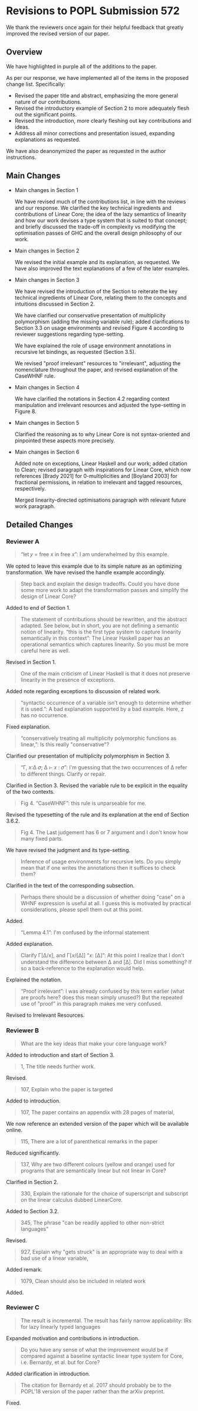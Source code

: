 # Revisions to POPL Submission 572



We thank the reviewers once again for their helpful feedback that
greatly improved the revised version of our paper.

## Overview

We have highlighted in purple all of the additions to the paper.

As per our response, we have implemented all of the items in the proposed change list.
Specifically:
 - Revised the paper title and abstract,
   emphasizing the more general nature of our contributions.
 - Revised the introductory example of Section 2 to more adequately flesh
   out the significant points.
 - Revised the introduction, more clearly fleshing out key contributions and ideas.
 - Address all minor corrections and presentation issued, expanding explanations
   as requested.

We have also deanonymized the paper as requested in the author instructions.

## Main Changes

- Main changes in Section 1

    We have revised much of the contributions list, in line with the reviews and our response.
    We clarified the key technical ingredients and contributions of Linear Core; the idea of the lazy semantics of linearity 
    and how our work devises a type system that is suited to that concept; and briefly discussed the 
    trade-off in complexity vs modifying the optimisation passes of GHC and the overall design philosophy of 
    our work.

- Main changes in Section 2

    We revised the initial example and its explanation, as requested.
    We have also improved the text explanations of a few of the later examples.


- Main changes in Section 3

    We have revised the introduction of the Section to reiterate the key technical ingredients of Linear Core,
relating them to the concepts and intuitions discussed in Section 2.

    We have clarified our conservative presentation of multiplicity polymorphism (adding the missing variable rule); added clarifications to Section 3.3 on usage environments and revised Figure 4 according to reviewer suggestions regarding type-setting.

    We have explained the role of usage environment annotations in recursive let bindings, as requested (Section 3.5).

    We revised "proof irrelevant" resources to "irrelevant", adjusting the nomenclature throughout the paper, and revised explanation of the CaseWHNF rule.

- Main changes in Section 4

    We have clarified the notations in Section 4.2 regarding context manipulation and irrelevant resources and
adjusted the type-setting in Figure 8.

- Main changes in Section 5

    Clarified the reasoning as to why Linear Core is not syntax-oriented and pinpointed these aspects more precisely.
 
- Main changes in Section 6

    Added note on exceptions, Linear Haskell and our work; added citation to Clean; revised paragraph with inspirations for Linear Core, which now references [Brady 2021] for 0-multiplicities and [Boyland 2003] for fractional permissions, in relation to irrelevant and tagged resources, respectively.

    Merged linearity-directed optimisations paragraph with relevant future work paragraph.

## Detailed Changes

### Reviewer A

> “let 𝑦 = free 𝑥 in free 𝑥”: I am underwhelmed by this example.

We opted to leave this example due to its simple nature as an optimizing transformation. We have revised the handle example
accordingly.

> Step back and explain the design tradeoffs. Could you have done some more work to adapt the transformation passes and simplify the design of Linear Core?

Added to end of Section 1.

> The statement of contributions should be rewritten, and the abstract adapted. See below, but in short, you are not defining a semantic notion of linearity.
> “this is the first type system to capture linearity semantically in this context”: The Linear Haskell paper has an operational semantics which captures linearity. So you must be more careful here as well.

Revised in Section 1.

> One of the main criticism of Linear Haskell is that it does not preserve linearity in the presence of exceptions.

Added note regarding exceptions to discussion of related work.

> “syntactic occurrence of a variable isn’t enough to determine whether it is used.”: A bad explanation supported by a bad example. Here, z has no occurrence.

Fixed explanation.

> “conservatively treating all multiplicity polymorphic functions as linear,”: Is this really "conservative"?

Clarified our presentation of multiplicity polymorphism in Section 3.

> “Γ, 𝑥:Δ 𝜎; Δ ⊢ 𝑥 : 𝜎”: I'm guessing that the two occurrences of Δ refer to different things. Clarify or repair.

Clarified in Section 3. Revised the variable rule to be explicit in the equality of the two contexts.

> Fig 4. “CaseWHNF”: this rule is unparseable for me.

Revised the typesetting of the rule and its explanation at the end of Section 3.6.2.

> Fig 4. The Last judgement has 6 or 7 argument and I don't know how many fixed parts.

We have revised the judgment and its type-setting.

> Inference of usage environments for recursive lets. Do you simply mean that if one writes the annotations then it suffices to check them?

Clarified in the text of the corresponding subsection.

> Perhaps there should be a discussion of whether doing "case" on a WHNF expression is useful at all. I guess this is motivated by practical considerations, please spell them out at this point.

Added.

> “Lemma 4.1”: I'm confused by the informal statement

Added explanation.

> Clarify Γ[Δ/x], and Γ[𝑥/[Δ]] “𝑥: [Δ]”: At this point I realize that I don't understand the difference between Δ and [Δ]. Did I miss something? If so a back-reference to the explanation would help.

Explained the notation.

> “Proof irrelevant”: I was already confused by this term earlier (what are proofs here? does this mean simply unused?) But the repeated use of "proof" in this paragraph makes me very confused.

Revised to Irrelevant Resources.

### Reviewer B

> What are the key ideas that make your core language work?

Added to introduction and start of Section 3.

> 1, The title needs further work.

Revised.

> 107, Explain who the paper is targeted 

Added to introduction.

> 107, The paper contains an appendix with 28 pages of material,

We now reference an extended version of the paper which will be available online.

> 115, There are a lot of parenthetical remarks in the paper

Reduced significantly.

> 137, Why are two different colours (yellow and orange) used for programs that are semantically linear but not linear in Core?

Clarified in Section 2.

> 330, Explain the rationale for the choice of superscript and subscript on the linear calculus dubbed LinearCore.

Added to Section 3.2.

> 345, The phrase "can be readily applied to other non-strict languages" 

Revised.

> 927, Explain why "gets struck" is an appropriate way to deal with a bad use of a linear variable, 

Added remark.

> 1079, Clean should also be included in related work

Added.

### Reviewer C

> The result is incremental.
> The result has fairly narrow applicability: IRs for lazy linearly typed languages

Expanded motivation and contributions in introduction.

> Do you have any sense of what the improvement would be if compared against a baseline syntactic linear type system for Core, i.e. Bernardy, et al. but for Core?

Added clarification in introduction.

> The citation for Bernardy et al. 2017 should probably be to the POPL'18 version of the paper rather than the arXiv preprint.

Fixed.